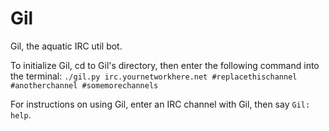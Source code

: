 Gil
===

Gil, the aquatic IRC util bot.

To initialize Gil, cd to Gil's directory, then enter the following command into the terminal:
`./gil.py irc.yournetworkhere.net #replacethischannel #anotherchannel #somemorechannels`

For instructions on using Gil, enter an IRC channel with Gil, then say `Gil: help`.